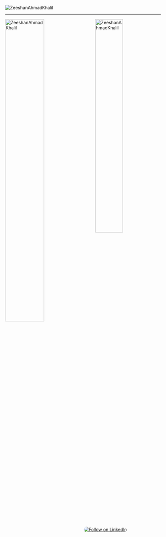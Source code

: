<p align="left">
  <img
    src="https://komarev.com/ghpvc/?username=ZeeshanAhmadKhalil&label=Profile%20views&color=129e00&style=plastic"
    alt="ZeeshanAhmadKhalil"
  />
</p>
<hr />

<div>
  <p>
    <img
      align="right"
      width="42%"
      src="https://github-readme-stats.vercel.app/api/top-langs?username=ZeeshanAhmadKhalil&show_icons=true&locale=en&layout=compact"
      alt="ZeeshanAhmadKhalil"
    />
  </p>
  <p>
    <img
      align="left"
      width="50%"
      src="https://github-readme-streak-stats.herokuapp.com/?user=ZeeshanAhmadKhalil&"
      alt="ZeeshanAhmadKhalil"
    />
  </p>
</div>

<p align="left">


<!-- Add a blank line here to create space -->
&nbsp;
  
  <a href="https://www.linkedin.com/comm/mynetwork/discovery-see-all?usecase=PEOPLE_FOLLOWS&followMember=zeeshan-ahmad-khalil-873185169" target="_blank">
    <img 
      src="https://img.shields.io/badge/Follow_on_LinkedIn-0a66c2?style=for-the-badge&logo=linkedin&logoColor=white&labelColor=0a66c2" 
      alt="Follow on LinkedIn" 
      style="border-radius: 16px;"/>
  </a>
</p>
